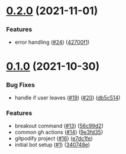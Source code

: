 # [0.2.0](https://github.com/EddieHubCommunity/DiscordBot-SpeedNetworking/compare/v0.1.0...v0.2.0) (2021-11-01)


### Features

* error handling ([#24](https://github.com/EddieHubCommunity/DiscordBot-SpeedNetworking/issues/24)) ([42700f1](https://github.com/EddieHubCommunity/DiscordBot-SpeedNetworking/commit/42700f19fe72b9c9b4c69bb2a78c3fb6c5304328))



# [0.1.0](https://github.com/EddieHubCommunity/DiscordBot-SpeedNetworking/compare/340748e9e7b1df3df2cdb53ff4b9dba37cf0f064...v0.1.0) (2021-10-30)


### Bug Fixes

* handle if user leaves ([#19](https://github.com/EddieHubCommunity/DiscordBot-SpeedNetworking/issues/19)) ([#20](https://github.com/EddieHubCommunity/DiscordBot-SpeedNetworking/issues/20)) ([db5c514](https://github.com/EddieHubCommunity/DiscordBot-SpeedNetworking/commit/db5c514de2d6e0784ebea2620abbb5f1753c2118))


### Features

* breakout command ([#13](https://github.com/EddieHubCommunity/DiscordBot-SpeedNetworking/issues/13)) ([56c99d2](https://github.com/EddieHubCommunity/DiscordBot-SpeedNetworking/commit/56c99d23425100a9b62ac76b605c8a5924d8c1e3))
* common gh actions ([#14](https://github.com/EddieHubCommunity/DiscordBot-SpeedNetworking/issues/14)) ([9e3fd35](https://github.com/EddieHubCommunity/DiscordBot-SpeedNetworking/commit/9e3fd35c31fb774d2d510b1c55808864413e124f))
* gitpodify project ([#16](https://github.com/EddieHubCommunity/DiscordBot-SpeedNetworking/issues/16)) ([e7dc1fe](https://github.com/EddieHubCommunity/DiscordBot-SpeedNetworking/commit/e7dc1fe23db449e0ca6b1513c7612bff13c4e8da))
* initial bot setup ([#1](https://github.com/EddieHubCommunity/DiscordBot-SpeedNetworking/issues/1)) ([340748e](https://github.com/EddieHubCommunity/DiscordBot-SpeedNetworking/commit/340748e9e7b1df3df2cdb53ff4b9dba37cf0f064))



